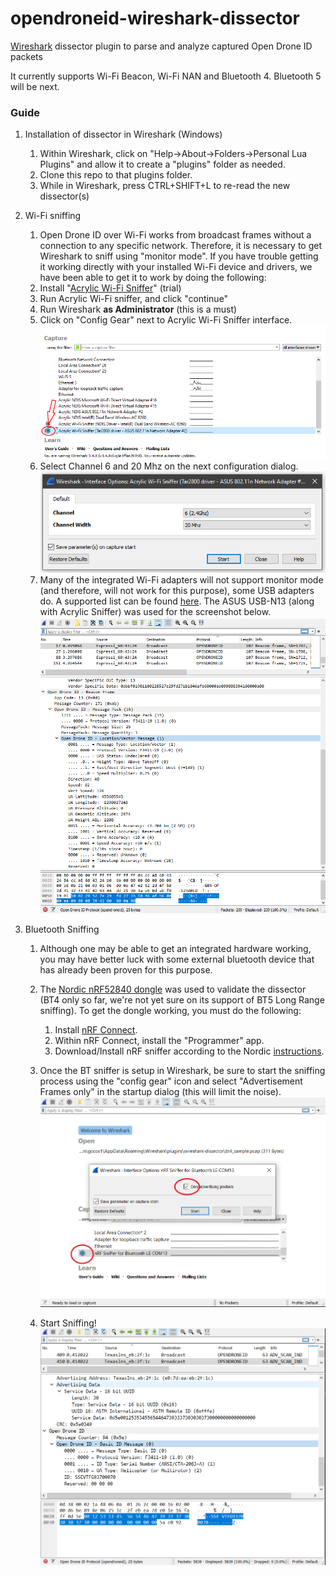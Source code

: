 # opendroneid-wireshark-dissector

[Wireshark](https://www.wireshark.org) dissector plugin to parse and analyze captured Open Drone ID packets

It currently supports Wi-Fi Beacon, Wi-Fi NAN and Bluetooth 4.  Bluetooth 5 will be next.

### Guide

1. Installation of dissector in Wireshark (Windows)
    1. Within Wireshark, click on "Help->About->Folders->Personal Lua Plugins" and allow it to create a "plugins" folder as needed. 
    2. Clone this repo to that plugins folder.
    3. While in Wireshark, press CTRL+SHIFT+L to re-read the new dissector(s)

2. Wi-Fi sniffing
    1. Open Drone ID over Wi-Fi works from broadcast frames without a connection to any specific network.  Therefore, it is necessary to get Wireshark to sniff using "monitor mode". If you have trouble getting it working directly with your installed Wi-Fi device and drivers, we have been able to get it to work by doing the following:
    2. Install "[Acrylic Wi-Fi Sniffer](https://www.acrylicwifi.com/en/downloads-free-license-wifi-wireless-network-software-tools/download-acrylic-wi-fi-sniffer/)" (trial)
    3. Run Acrylic Wi-Fi sniffer, and click "continue"
    4. Run Wireshark **as Administrator** (this is a must)
    5. Click on "Config Gear" next to Acrylic Wi-Fi Sniffer interface.
    ![Wireshark Wi-Fi start](img/wifi_start.png)
    6. Select Channel 6 and 20 Mhz on the next configuration dialog.
    ![Wireshark Wi-Fi config](img/wifi_channel.png)    
    7. Many of the integrated Wi-Fi adapters will not support monitor mode (and therefore, will not work for this purpose), some USB adapters do.  A supported list can be found [here](https://www.acrylicwifi.com/en/wlan-wifi-wireless-network-software-tools/wifi-analyzer-acrylic-professional/requirements-and-compatibility/).
    The ASUS USB-N13 (along with Acrylic Sniffer) was used for the screenshot below.
    ![Wireshark Wi-Fi Screenshot](img/screenshot.png)

3. Bluetooth Sniffing
    1.  Although one may be able to get an integrated hardware working, you may have better luck with some external bluetooth device that has already been proven for this purpose.
    2. The [Nordic nRF52840 dongle](https://www.nordicsemi.com/Software-and-tools/Development-Kits/nRF52840-Dongle) was used to validate the dissector (BT4 only so far, we're not yet sure on its support of BT5 Long Range sniffing).  To get the dongle working, you must do the following:

        1. Install [nRF Connect](https://www.nordicsemi.com/Software-and-tools/Development-Tools/nRF-Connect-for-desktop).
        2. Within nRF Connect, install the "Programmer" app.
        3. Download/Install nRF sniffer according to the Nordic [instructions](https://infocenter.nordicsemi.com/index.jsp?topic=%2Fug_sniffer_ble%2FUG%2Fsniffer_ble%2Fintro.html).
    3. Once the BT sniffer is setup in Wireshark, be sure to start the sniffing process using the "config gear" icon and select "Advertisement Frames only" in the startup dialog (this will limit the noise).
        ![Wireshark BT Start](img/bt_start.png)
    4. Start Sniffing!
    ![Wireshark BT Screenshot](img/screenshot_bt.png)
